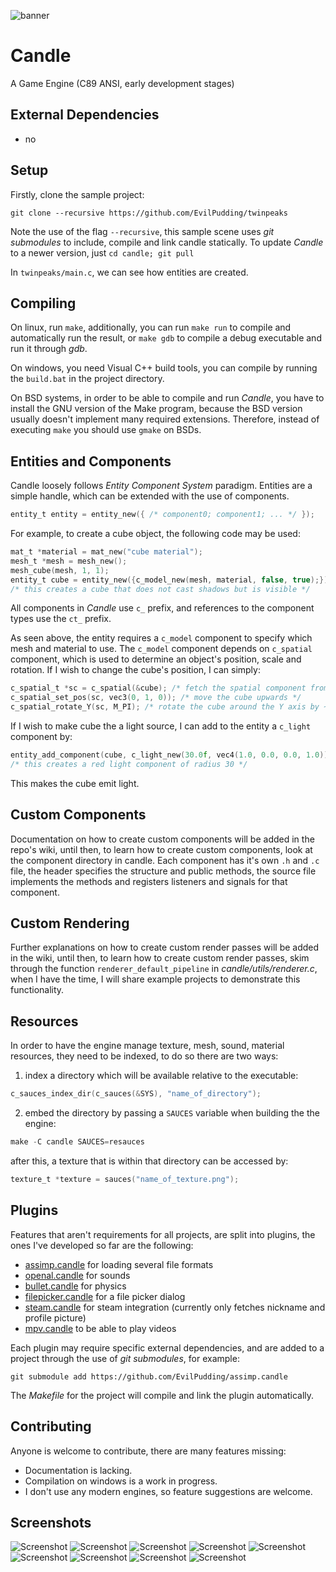 ![banner](https://imgur.com/lfeylu5.jpg)

# Candle
A Game Engine (C89 ANSI, early development stages)

## External Dependencies
* no

## Setup
Firstly, clone the sample project:

```git clone --recursive https://github.com/EvilPudding/twinpeaks```

Note the use of the flag ```--recursive```, this sample scene uses *git submodules* to include, compile and link candle statically. To update *Candle* to a newer version, just ```cd candle; git pull```

In ```twinpeaks/main.c```, we can see how entities are created.

## Compiling

On linux, run ```make```, additionally, you can run ```make run``` to compile and automatically run the result, or ```make gdb``` to compile a debug executable and run it through *gdb*.

On windows, you need Visual C++ build tools, you can compile by running the `build.bat` in the project directory.

On BSD systems, in order to be able to compile and run *Candle*, you have to install the GNU version of the Make program, because the BSD version usually doesn't implement many required extensions. Therefore, instead of executing ```make``` you should use ```gmake``` on BSDs.

## Entities and Components

Candle loosely follows *Entity Component System* paradigm. Entities are a simple handle, which can be extended with the use of components.

```c
entity_t entity = entity_new({ /* component0; component1; ... */ });
```

For example, to create a cube object, the following code may be used:
```c
mat_t *material = mat_new("cube material");
mesh_t *mesh = mesh_new();
mesh_cube(mesh, 1, 1);
entity_t cube = entity_new({c_model_new(mesh, material, false, true);});
/* this creates a cube that does not cast shadows but is visible */
```

All components in *Candle* use ```c_``` prefix, and references to the component types use the ```ct_``` prefix.

As seen above, the entity requires a ```c_model``` component to specify which mesh and material to use. The ```c_model``` component depends on ```c_spatial``` component, which is used to determine an object's position, scale and rotation.
If I wish to change the cube's position, I can simply:
```c
c_spatial_t *sc = c_spatial(&cube); /* fetch the spatial component from the cube */
c_spatial_set_pos(sc, vec3(0, 1, 0)); /* move the cube upwards */
c_spatial_rotate_Y(sc, M_PI); /* rotate the cube around the Y axis by ~3.1415 radians */
```

If I wish to make cube the a light source, I can add to the entity a ```c_light``` component by:

```c
entity_add_component(cube, c_light_new(30.0f, vec4(1.0, 0.0, 0.0, 1.0)));
/* this creates a red light component of radius 30 */
```

This makes the cube emit light.

## Custom Components

Documentation on how to create custom components will be added in the repo's wiki, until then, to learn how to create custom components, look at the component directory in candle. Each component has it's own ```.h``` and ```.c``` file, the header specifies the structure and public methods, the source file implements the methods and registers listeners and signals for that component.


## Custom Rendering

Further explanations on how to create custom render passes will be added in the wiki, until then, to learn how to create custom render passes, skim through the function ```renderer_default_pipeline``` in *candle/utils/renderer.c*, when I have the time, I will share example projects to demonstrate this functionality.

## Resources

In order to have the engine manage texture, mesh, sound, material resources,
they need to be indexed, to do so there are two ways:

1) index a directory which will be available relative to the executable:

```c
c_sauces_index_dir(c_sauces(&SYS), "name_of_directory");
```
2) embed the directory by passing a `SAUCES` variable when building the
the engine:

```c
make -C candle SAUCES=resauces
```

after this, a texture that is within that directory can be accessed by:

```c
texture_t *texture = sauces("name_of_texture.png");
```


## Plugins
Features that aren't requirements for all projects, are split into plugins, the ones I've developed so far are the following:
 * [assimp.candle](https://github.com/EvilPudding/assimp.candle) for loading several file formats
 * [openal.candle](https://github.com/EvilPudding/openal.candle) for sounds
 * [bullet.candle](https://github.com/EvilPudding/bullet.candle) for physics
 * [filepicker.candle](https://github.com/EvilPudding/filepicker.candle) for a file picker dialog
 * [steam.candle](https://github.com/EvilPudding/steam.candle) for steam integration (currently only fetches nickname and profile picture)
 * [mpv.candle](https://github.com/EvilPudding/mpv.candle) to be able to play videos

Each plugin may require specific external dependencies, and are added to a project through the use of *git submodules*, for example:

```git submodule add https://github.com/EvilPudding/assimp.candle```

The *Makefile* for the project will compile and link the plugin automatically.


## Contributing

Anyone is welcome to contribute, there are many features missing:
* Documentation is lacking.
* Compilation on windows is a work in progress.
* I don't use any modern engines, so feature suggestions are welcome.

## Screenshots
![Screenshot](https://i.imgur.com/E2Qxp4Q.png)
![Screenshot](https://i.imgur.com/9BInObF.jpg)
![Screenshot](https://i.imgur.com/X8JEI8x.png)
![Screenshot](https://i.imgur.com/UfvwsHN.png)
![Screenshot](https://i.imgur.com/jF5aFB7.png)
![Screenshot](https://i.imgur.com/OEQ3a6q.png)
![Screenshot](https://i.imgur.com/vcQJOib.png)
![Screenshot](https://i.imgur.com/TphwzIF.png)
![Screenshot](https://i.imgur.com/VFJsegd.png)
